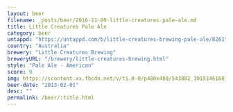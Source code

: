 ```yaml
---
layout: beer
filename: _posts/beer/2016-11-09-little-creatures-pale-ale.md
title: Little Creatures Pale Ale
category: beer
untappd: "https://untappd.com/b/little-creatures-brewing-pale-ale/8261"
country: "Australia"
brewery: "Little Creatures Brewing"
breweryURL: "/brewery/little-creatures-brewing.html"
style: "Pale Ale - American"
score: 9
img: https://scontent.xx.fbcdn.net/v/t1.0-0/p480x480/543882_10151461681178745_1285845134_n.jpg?oh=81d99fe13e289951a95f9578b2c47115&oe=59A6FAE5
beer-date: "2013-02-01"
desc: ""
permalink: /beer/:title.html
---
```

